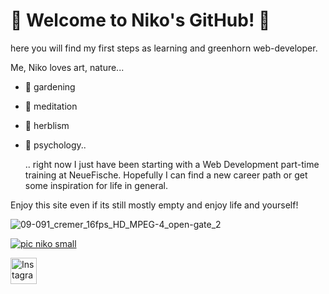 #  :hibiscus: Welcome to Niko's GitHub! :cherry_blossom:

here you will find my first steps as learning and greenhorn web-developer.


Me, Niko loves art, nature...

- :seedling: gardening
- :pray: meditation  
- :herb: herblism
- :thought_balloon: psychology..

  .. right now I just have been starting with a Web Development part-time training at NeueFische.
Hopefully I can find a new career path or get some inspiration for life in general.

Enjoy this site even if its still mostly empty and enjoy life and yourself!

![09-091_cremer_16fps_HD_MPEG-4_open-gate_2](https://github.com/NikCrmr/-NikCrmr/assets/148204632/ea5e490b-d6be-4bec-9b7e-cc8cf1e911b8)


[![pic niko small](https://github.com/NikCrmr/-NikCrmr/assets/148204632/e5a11f0d-873a-4651-b5e3-740987b9c832 "Bild von Niko")](https://www.instagram.com/puijolove/)

<a href="https://www.instagram.com/puijolove/"><img src="https://github.com/NikCrmr/-NikCrmr/assets/148204632/768b8944-2ad4-414f-bf63-00991caed358" alt="Instagram" style="width:42px;height:42px;"></a>


